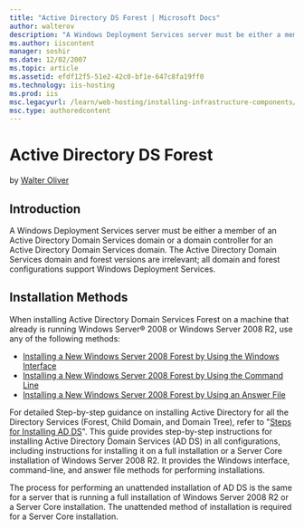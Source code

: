 ```yaml
---
title: "Active Directory DS Forest | Microsoft Docs"
author: walterov
description: "A Windows Deployment Services server must be either a member of an Active Directory Domain Services domain or a domain controller for an Active Directory Dom..."
ms.author: iiscontent
manager: soshir
ms.date: 12/02/2007
ms.topic: article
ms.assetid: efdf12f5-51e2-42c0-bf1e-647c8fa19ff0
ms.technology: iis-hosting
ms.prod: iis
msc.legacyurl: /learn/web-hosting/installing-infrastructure-components/active-directory-ds-forest
msc.type: authoredcontent
---
```

Active Directory DS Forest
====================
by [Walter Oliver](https://github.com/walterov)

## Introduction

A Windows Deployment Services server must be either a member of an Active Directory Domain Services domain or a domain controller for an Active Directory Domain Services domain. The Active Directory Domain Services domain and forest versions are irrelevant; all domain and forest configurations support Windows Deployment Services.

## Installation Methods

When installing Active Directory Domain Services Forest on a machine that already is running Windows Server® 2008 or Windows Server 2008 R2, use any of the following methods:

- [Installing a New Windows Server 2008 Forest by Using the Windows Interface](http://technet2.microsoft.com/WindowsServer2008/en/library/e398ac0c-0e73-494f-954c-f98fb04624c91033.mspx)
- [Installing a New Windows Server 2008 Forest by Using the Command Line](http://technet2.microsoft.com/WindowsServer2008/en/library/a68eae0d-ec73-4792-9e51-65167c76a4841033.mspx)
- [Installing a New Windows Server 2008 Forest by Using an Answer File](http://technet2.microsoft.com/WindowsServer2008/en/library/020fb9f5-3597-4adc-a5c3-63e94fc78e891033.mspx)

For detailed Step-by-step guidance on installing Active Directory for all the Directory Services (Forest, Child Domain, and Domain Tree), refer to "[Steps for Installing AD DS](http://technet2.microsoft.com/windowsserver2008/en/library/f349e1e7-c3ce-4850-9e50-d8886c866b521033.mspx?mfr=true)". This guide provides step-by-step instructions for installing Active Directory Domain Services (AD DS) in all configurations, including instructions for installing it on a full installation or a Server Core installation of Windows Server 2008 R2. It provides the Windows interface, command-line, and answer file methods for performing installations.

The process for performing an unattended installation of AD DS is the same for a server that is running a full installation of Windows Server 2008 R2 or a Server Core installation. The unattended method of installation is required for a Server Core installation.